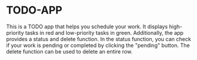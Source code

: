 # TODO-APP
This is a TODO app that helps you schedule your work. 
It displays high-priority tasks in red and low-priority tasks in green. 
Additionally, the app provides a status and delete function. In the status function, you can check if your work is pending or completed by clicking the "pending" button. 
The delete function can be used to delete an entire row.
